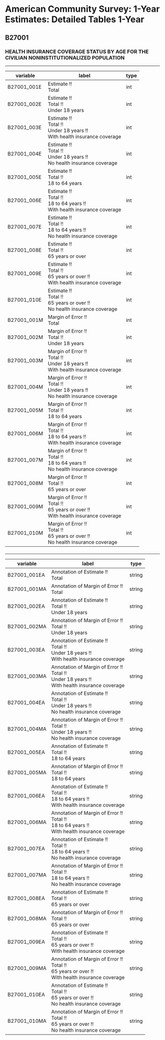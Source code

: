 # American Community Survey: 1-Year Estimates: Detailed Tables 1-Year

## B27001

### HEALTH INSURANCE COVERAGE STATUS BY AGE FOR THE CIVILIAN NONINSTITUTIONALIZED POPULATION

___

| variable | label | type |
| ----- | ----- | ----- |
| B27001_001E | Estimate !!<br>Total | int |
| B27001_002E | Estimate !!<br>Total !!<br>Under 18 years | int |
| B27001_003E | Estimate !!<br>Total !!<br>Under 18 years !!<br>With health insurance coverage | int |
| B27001_004E | Estimate !!<br>Total !!<br>Under 18 years !!<br>No health insurance coverage | int |
| B27001_005E | Estimate !!<br>Total !!<br>18 to 64 years | int |
| B27001_006E | Estimate !!<br>Total !!<br>18 to 64 years !!<br>With health insurance coverage | int |
| B27001_007E | Estimate !!<br>Total !!<br>18 to 64 years !!<br>No health insurance coverage | int |
| B27001_008E | Estimate !!<br>Total !!<br>65 years or over | int |
| B27001_009E | Estimate !!<br>Total !!<br>65 years or over !!<br>With health insurance coverage | int |
| B27001_010E | Estimate !!<br>Total !!<br>65 years or over !!<br>No health insurance coverage | int |
| B27001_001M | Margin of Error !!<br>Total | int |
| B27001_002M | Margin of Error !!<br>Total !!<br>Under 18 years | int |
| B27001_003M | Margin of Error !!<br>Total !!<br>Under 18 years !!<br>With health insurance coverage | int |
| B27001_004M | Margin of Error !!<br>Total !!<br>Under 18 years !!<br>No health insurance coverage | int |
| B27001_005M | Margin of Error !!<br>Total !!<br>18 to 64 years | int |
| B27001_006M | Margin of Error !!<br>Total !!<br>18 to 64 years !!<br>With health insurance coverage | int |
| B27001_007M | Margin of Error !!<br>Total !!<br>18 to 64 years !!<br>No health insurance coverage | int |
| B27001_008M | Margin of Error !!<br>Total !!<br>65 years or over | int |
| B27001_009M | Margin of Error !!<br>Total !!<br>65 years or over !!<br>With health insurance coverage | int |
| B27001_010M | Margin of Error !!<br>Total !!<br>65 years or over !!<br>No health insurance coverage | int |
### 

___

| variable | label | type |
| ----- | ----- | ----- |
| B27001_001EA | Annotation of Estimate !!<br>Total | string |
| B27001_001MA | Annotation of Margin of Error !!<br>Total | string |
| B27001_002EA | Annotation of Estimate !!<br>Total !!<br>Under 18 years | string |
| B27001_002MA | Annotation of Margin of Error !!<br>Total !!<br>Under 18 years | string |
| B27001_003EA | Annotation of Estimate !!<br>Total !!<br>Under 18 years !!<br>With health insurance coverage | string |
| B27001_003MA | Annotation of Margin of Error !!<br>Total !!<br>Under 18 years !!<br>With health insurance coverage | string |
| B27001_004EA | Annotation of Estimate !!<br>Total !!<br>Under 18 years !!<br>No health insurance coverage | string |
| B27001_004MA | Annotation of Margin of Error !!<br>Total !!<br>Under 18 years !!<br>No health insurance coverage | string |
| B27001_005EA | Annotation of Estimate !!<br>Total !!<br>18 to 64 years | string |
| B27001_005MA | Annotation of Margin of Error !!<br>Total !!<br>18 to 64 years | string |
| B27001_006EA | Annotation of Estimate !!<br>Total !!<br>18 to 64 years !!<br>With health insurance coverage | string |
| B27001_006MA | Annotation of Margin of Error !!<br>Total !!<br>18 to 64 years !!<br>With health insurance coverage | string |
| B27001_007EA | Annotation of Estimate !!<br>Total !!<br>18 to 64 years !!<br>No health insurance coverage | string |
| B27001_007MA | Annotation of Margin of Error !!<br>Total !!<br>18 to 64 years !!<br>No health insurance coverage | string |
| B27001_008EA | Annotation of Estimate !!<br>Total !!<br>65 years or over | string |
| B27001_008MA | Annotation of Margin of Error !!<br>Total !!<br>65 years or over | string |
| B27001_009EA | Annotation of Estimate !!<br>Total !!<br>65 years or over !!<br>With health insurance coverage | string |
| B27001_009MA | Annotation of Margin of Error !!<br>Total !!<br>65 years or over !!<br>With health insurance coverage | string |
| B27001_010EA | Annotation of Estimate !!<br>Total !!<br>65 years or over !!<br>No health insurance coverage | string |
| B27001_010MA | Annotation of Margin of Error !!<br>Total !!<br>65 years or over !!<br>No health insurance coverage | string |

